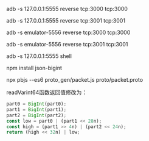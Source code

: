 adb -s 127.0.0.1:5555 reverse tcp:3000 tcp:3000

adb -s 127.0.0.1:5555 reverse tcp:3001 tcp:3001

adb -s emulator-5556 reverse tcp:3000 tcp:3000 

adb -s emulator-5556 reverse tcp:3001 tcp:3001 

adb -s 127.0.0.1:5555 shell

npm install json-bigint

npx pbjs --es6 proto_gen/packet.js proto/packet.proto

readVarint64函数返回值修改为：
```javascript
part0 = BigInt(part0);
part1 = BigInt(part1);
part2 = BigInt(part2);
const low = part0 | (part1 << 28n);
const high = (part1 >> 4n) | (part2 << 24n);
return (high << 32n) | low;
```